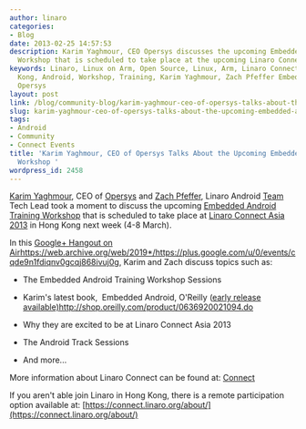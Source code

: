 ```yaml
---
author: linaro
categories:
- Blog
date: 2013-02-25 14:57:53
description: Karim Yaghmour, CEO Opersys discusses the upcoming Embedded Android Training
  Workshop that is scheduled to take place at the upcoming Linaro Connect Asia 2013..
keywords: Linaro, Linux on Arm, Open Source, Linux, Arm, Linaro Connect, LCA13-Hong
  Kong, Android, Workshop, Training, Karim Yaghmour, Zach Pfeffer Embedded Android,
  Opersys
layout: post
link: /blog/community-blog/karim-yaghmour-ceo-of-opersys-talks-about-the-upcoming-embedded-android-training-workshop/
slug: karim-yaghmour-ceo-of-opersys-talks-about-the-upcoming-embedded-android-training-workshop
tags:
- Android
- Community
- Connect Events
title: 'Karim Yaghmour, CEO of Opersys Talks About the Upcoming Embedded Android Training
  Workshop '
wordpress_id: 2458
---
```


[Karim Yaghmour](https://twitter.com/karimyaghmour), CEO of [Opersys](http://www.opersys.com/) and [Zach Pfeffer](/about/), Linaro Android [Team](/about/) Tech Lead took a moment to discuss the upcoming [Embedded Android Training Workshop](/blog/embedded-android-training-workshop-to-be-held-at-linaro-connect-asia-2013/) that is scheduled to take place at [Linaro Connect Asia 2013](https://connect.linaro.org) in Hong Kong next week (4-8 March).

In this [Google+ Hangout on Air]()https://web.archive.org/web/2019*/https://plus.google.com/u/0/events/cqde9n1fdiqnv0gcqj868ivuj0g, Karim and Zach discuss topics such as:


  * The Embedded Android Training Workshop Sessions


  * Karim's latest book,  Embedded Android, O'Reilly ([early release available)]()http://shop.oreilly.com/product/0636920021094.do


  * Why they are excited to be at Linaro Connect Asia 2013


  * The Android Track Sessions


  * And more...

More information about Linaro Connect can be found at: [Connect](https://connect.linaro.org)

If you aren't able join Linaro in Hong Kong, there is a remote participation option available at: [https://connect.linaro.org/about/](https://connect.linaro.org/about/)
